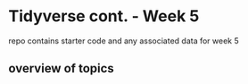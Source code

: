 # Tidyverse cont. - Week 5
repo contains starter code and any associated data for week 5

## overview of topics
